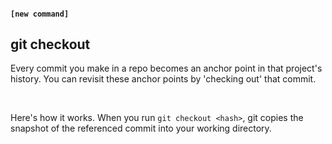 #### `[new command]`
##  git checkout

Every commit you make in a repo becomes an anchor point in that project's history. You can revisit these anchor points by 'checking out' that commit.

<br>

Here's how it works. When you run `git checkout <hash>`,
git copies the snapshot of the referenced commit into your working directory.
